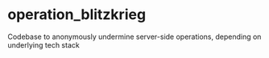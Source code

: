 # operation_blitzkrieg
Codebase to anonymously undermine server-side operations, depending on underlying tech stack

